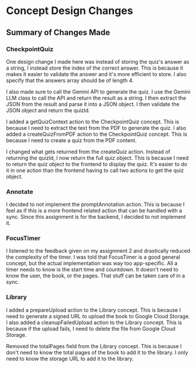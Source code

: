 # Concept Design Changes

## Summary of Changes Made

### CheckpointQuiz

One design change I made here was instead of storing the quiz's answer as a string, I instead store the index of the correct answer. This is because it makes it easier to validate the answer and it's more efficient to store. I also specify that the answers array should be of length 4.

I also made sure to call the Gemini API to generate the quiz. I use the Gemini LLM class to call the API and return the result as a string. I then extract the JSON from the result and parse it into a JSON object. I then validate the JSON object and return the quizId.

I added a getQuizContext action to the CheckpointQuiz concept. This is because I need to extract the text from the PDF to generate the quiz. I also added a createQuizFromPDF action to the CheckpointQuiz concept. This is because I need to create a quiz from the PDF content.

I changed what gets returned from the createQuiz action. Instead of returning the quizId, I now return the full quiz object. This is because I need to return the quiz object to the frontend to display the quiz. It's easier to do it in one action than the frontend having to call two actions to get the quiz object.

### Annotate

I decided to not implement the promptAnnotation action. This is because I feel as if this is a more frontend related action that can be handled with a sync. Since this assignment is for the backend, I decided to not implement it.

### FocusTimer

I listened to the feedback given on my assignment 2 and drastically reduced the complexity of the timer. I was told that FocusTimer is a good general concept, but the actual implementation was way too app-specific. All a timer needs to know is the start time and countdown. It doesn't need to know the user, the book, or the pages. That stuff can be taken care of in a sync.

### Library

I added a prepareUpload action to the Library concept. This is because I need to generate a signed URL to upload the book to Google Cloud Storage. I also added a cleanupFailedUpload action to the Library concept. This is because if the upload fails, I need to delete the file from Google Cloud Storage.

Removed the totalPages field from the Library concept. This is because I don't need to know the total pages of the book to add it to the library. I only need to know the storage URL to add it to the library.